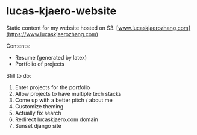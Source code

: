# lucas-kjaero-website
Static content for my website hosted on S3.
[www.lucaskjaerozhang.com](https://www.lucaskjaerozhang.com)

Contents:
- Resume (generated by latex)
- Portfolio of projects

Still to do:
1. Enter projects for the portfolio
2. Allow projects to have multiple tech stacks
3. Come up with a better pitch / about me
4. Customize theming
5. Actually fix search
6. Redirect lucaskjaero.com domain
7. Sunset django site
